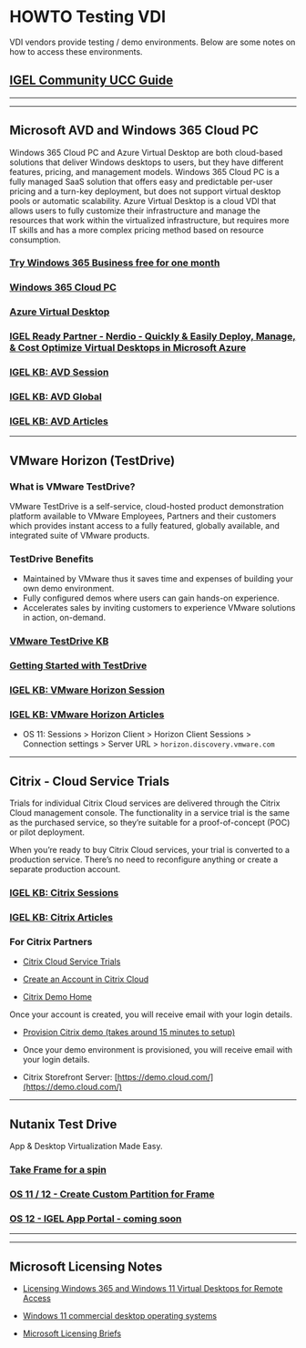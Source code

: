 # HOWTO Testing VDI

VDI vendors provide testing / demo environments. Below are some notes on how to access these environments.

## [IGEL Community UCC Guide](https://igel-community.github.io/IGEL-Docs-v02/Docs/HOWTO-UCC/)

----------

-----

## Microsoft AVD and Windows 365 Cloud PC

Windows 365 Cloud PC and Azure Virtual Desktop are both cloud-based solutions that deliver Windows desktops to users, but they have different features, pricing, and management models. Windows 365 Cloud PC is a fully managed SaaS solution that offers easy and predictable per-user pricing and a turn-key deployment, but does not support virtual desktop pools or automatic scalability. Azure Virtual Desktop is a cloud VDI that allows users to fully customize their infrastructure and manage the resources that work within the virtualized infrastructure, but requires more IT skills and has a more complex pricing method based on resource consumption.

### [Try Windows 365 Business free for one month](https://www.microsoft.com/en-us/windows-365/business/windows-365-free-trial-b)

### [Windows 365 Cloud PC](https://www.microsoft.com/en-us/windows-365)

### [Azure Virtual Desktop](https://azure.microsoft.com/en-us/products/virtual-desktop)

### [IGEL Ready Partner - Nerdio - Quickly & Easily Deploy, Manage, & Cost Optimize Virtual Desktops in Microsoft Azure](https://getnerdio.com/)

### [IGEL KB: AVD Session](https://kb.igel.com/igelos-11.08/en/avd-session-63804667.html)

### [IGEL KB: AVD Global](https://kb.igel.com/igelos-11.08/en/avd-global-63804664.html)

### [IGEL KB: AVD Articles](https://kb.igel.com/igelos-11.08/en/microsoft-azure-virtual-desktop-avd-63802873.html)

-----

## VMware Horizon (TestDrive)

### What is VMware TestDrive?

VMware TestDrive is a self-service, cloud-hosted product demonstration platform available to VMware Employees, Partners and their customers which provides instant access to a fully featured, globally available, and integrated suite of VMware products.

### TestDrive Benefits

- Maintained by VMware thus it saves time and expenses of building your own demo environment.
- Fully configured demos where users can gain hands-on experience.
- Accelerates sales by inviting customers to experience VMware solutions in action, on-demand.

### [VMware TestDrive KB](https://kb.vmtestdrive.com/)

### [Getting Started with TestDrive](https://kb.vmtestdrive.com/a/1543022-getting-started-with-testdrive)

### [IGEL KB: VMware Horizon Session](https://kb.igel.com/igelos-11.08/en/horizon-client-session-63804424.html)

### [IGEL KB:  VMware Horizon Articles](https://kb.igel.com/igelos-11.08/en/vmware-horizon-63802798.html)

- OS 11: Sessions > Horizon Client > Horizon Client Sessions > Connection settings > Server URL > `horizon.discovery.vmware.com`


-----

## Citrix  - Cloud Service Trials

Trials for individual Citrix Cloud services are delivered through the Citrix Cloud management console. The functionality in a service trial is the same as the purchased service, so they’re suitable for a proof-of-concept (POC) or pilot deployment.

When you’re ready to buy Citrix Cloud services, your trial is converted to a production service. There’s no need to reconfigure anything or create a separate production account.

### [IGEL KB: Citrix Sessions](https://kb.igel.com/igelos-11.08/en/citrix-63804297.html)

### [IGEL KB: Citrix Articles](https://kb.igel.com/igelos-11.08/en/citrix-63802641.html)

### For Citrix Partners

- [Citrix Cloud Service Trials](https://docs.citrix.com/en-us/citrix-cloud/overview/citrix-cloud-service-trials.html)

- [Create an Account in Citrix Cloud](https://www.citrix.com/welcome/create-account.html)

- [Citrix Demo Home](https://demo.citrix.com)

Once your account is created, you will receive email with your login details.

- [Provision Citrix demo (takes around 15 minutes to setup)](htts://demo.citrix.com/provision)

- Once your demo environment is provisioned, you will receive email with your login details.

- Citrix Storefront Server: [https://demo.cloud.com/](https://demo.cloud.com/)

-----

## Nutanix Test Drive

App & Desktop Virtualization Made Easy.

### [Take Frame for a spin](https://www.nutanix.com/products/frame/test-drive)

### [OS 11 / 12 - Create Custom Partition for Frame](https://github.com/IGEL-Community/IGEL-Custom-Partitions/tree/master/CP_Source/Apps/Nutanix_Frame)

### [OS 12 - IGEL App Portal - coming soon](https://app.igel.com/)

-----

-----

## Microsoft Licensing Notes

- [Licensing Windows 365 and Windows 11 Virtual Desktops for
Remote Access](https://wwlpdocumentsearch.blob.core.windows.net/prodv2/Licensing_brief_PLT_Licensing%20Windows%20365%20and%20Windows%2011%20Virtual%20Desktops%20for%20Remote%20Access.pdf?sv=2020-08-04&se=2123-03-02T23:15:04Z&sr=b&sp=r&sig=FUIRPnEKBRQ9MmbP3OtySsARRj8AETIINoVMbImQ814%3D)

- [Windows 11 commercial desktop operating systems](https://wwlpdocumentsearch.blob.core.windows.net/prodv2/Windows_11_Commercial_Licensing_Guide.pdf?sv=2020-08-04&se=2123-04-26T03:49:08Z&sr=b&sp=r&sig=ZOBNDMwTwi83nYr7LyGe3n4LoVTaPy7LfUV6KY6D%2BRo%3D)

- [Microsoft Licensing Briefs](https://www.microsoft.com/licensing/docs/view/Licensing-Briefs)